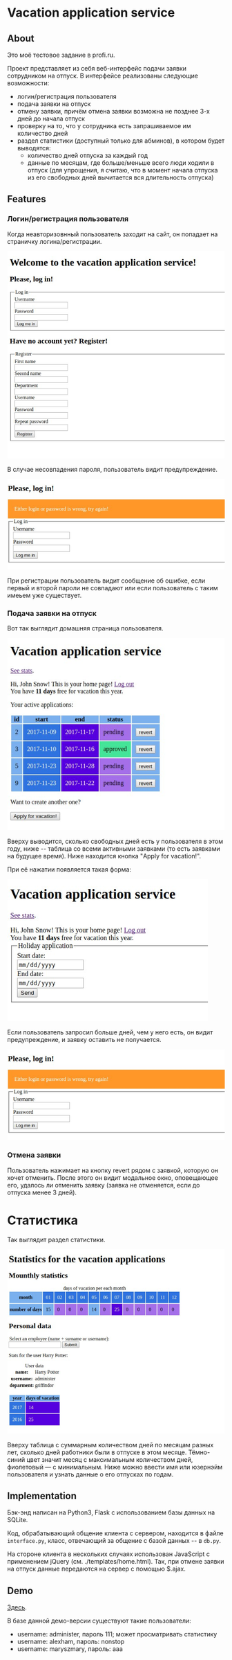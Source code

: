 # Vacation application service


## About

Это моё тестовое задание в profi.ru.

Проект представляет из себя веб-интерфейс подачи заявки сотрудником на отпуск.
В интерфейсе реализованы следующие возможности:

* логин/регистрация пользователя
* подача заявки на отпуск
* отмену заявки, причём отмена заявки возможна не позднее 3-х дней до начала отпуск
* проверку на то, что у сотрудника есть запрашиваемое им количество дней
* раздел статистики (доступный только для абминов), в котором будет выводятся:
	* количество дней отпуска за каждый год
	* данные по месяцам, где больше/меньше всего люди ходили в отпуск (для упрощения, я считаю, что в момент начала отпуска из его свободных дней вычитается вся длительность отпуска)


## Features

### Логин/регистрация пользователя

Когда неавторизовнный пользователь заходит на сайт, он попадает на страничку логина/регистрации. 

![Login page](/images/login.jpg)

В случае несовпадения пароля, пользователь видит предупреждение.

![warning](/images/warning.jpg)

При регистрации пользователь видит сообщение об ошибке, если первый и второй пароли не совпадают или если пользователь с таким имеьем уже существует.

### Подача заявки на отпуск

Вот так выглядит домашняя страница пользователя.

![home](/images/personal_page.jpg)

Вверху выводится, сколько свободных дней есть у пользователя в этом году, ниже -- таблица со всеми активными заявками (то есть заявками на будущее время).
Ниже находится кнопка "Apply for vacation!".

При её нажатии появляется такая форма:

![application](/images/application.jpg)

Если пользователь запросил больше дней, чем у него есть, он видит предупреждение, и заявку оставить не получается.

![another worning](/images/warning.jpg)

### Отмена заявки

Пользователь нажимает на кнопку revert рядом с заявкой, которую он хочет отменить.
После этого он видит модальное окно, оповещающее его, удалось ли отменить заявку (заявка не отменяется, если до отпуска менее 3 дней).

# Статистика

Так выглядит раздел статистики.

![stats](/images/demo_stats.jpg)

Вверху таблица с суммарным количеством дней по месяцам разных лет, сколько дней работники были в отпуске в этом месяце.
Тёмно-синий цвет значит месяц с максимальным количеством дней, фиолетовый — с минимальным.
Ниже можно ввести имя или юзернэйм пользователя и узнать данные о его отпусках по годам.

## Implementation

Бэк-энд написан на Python3, Flask с использованием базы данных на SQLite.

Код, обрабатывающий общение клиента с сервером, находится в файле `interface.py`, класс, отвечающий за общение с базой данных -- в `db.py`.

На стороне клиента в нескольких случаях использован JavaScript с применением jQuery (см. ./templates/home.html). Так, при отмене заявки на отпуск данные передаются на сервер с помощью $.ajax.

## Demo

[Здесь](http://maryszmary.pythonanywhere.com/).

В базе данной демо-версии существуют такие пользователи:
* username: administer, пароль 111; может просматривать статистику
* username: alexham, пароль: nonstop
* username: maryszmary, пароль: aaa
